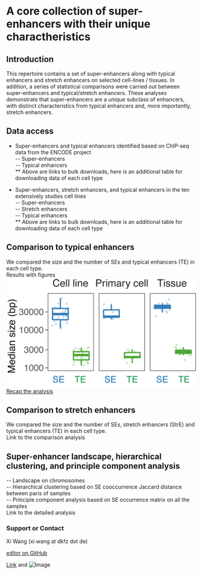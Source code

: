 # A core collection of super-enhancers with their unique charactheristics 

## Introduction
This repertoire contains a set of super-enhancers along with typical enhancers and stretch enhancers on selected cell-lines / tissues. In addition, a series of statistical comparisons were carried out between super-enhancers and typical/stretch enhancers. These analyses demonstrate that super-enhancers are a unique subclass of enhancers, with distinct characteristics from typical enhancers and, more importantly, stretch enhancers.  

## Data access
- Super-enhancers and typical enhancers identified based on ChIP-seq data from the ENCODE project   
-- Super-enhancers  
-- Typical enhancers  
** Above are links to bulk downloads, here is an additional table for downloading data of each cell type   

- Super-enhancers, stretch enhancers, and typical enhancers in the ten extensively studies cell lines   
-- Super-enhancers  
-- Stretch enhancers  
-- Typical enhancers  
** Above are links to bulk downloads, here is an additional table for downloading data of each cell type   
  
## Comparison to typical enhancers  
We compared the size and the number of SEs and typical enhancers (TE) in each cell type.  
Results with figures  
![SE vs TE: median size](https://github.com/sunlightwang/Super-Enhancers/blob/master/images/SEvsTE_size.png "Fig1")
[Recap the analysis](test.html)  
  
## Comparison to stretch enhancers  
We compared the size and the number of SEs, stretch enhancers (StrE) and typical enhancers (TE) in each cell type.  
Link to the comparison analysis  
  
## Super-enhancer landscape, hierarchical clustering, and principle component analysis  
-- Landscape on chromosomes  
-- Hierarchical clustering based on SE cooccurrence Jaccard distance between paris of samples  
-- Principle component analysis based on SE occurrence matrix on all the samples  
Link to the detailed analysis  
  
### Support or Contact
Xi Wang (xi.wang at dkfz dot de)

[editor on GitHub](https://github.com/sunlightwang/enhancer-repertoire/edit/master/index.md)

[Link](url) and ![Image](src)

